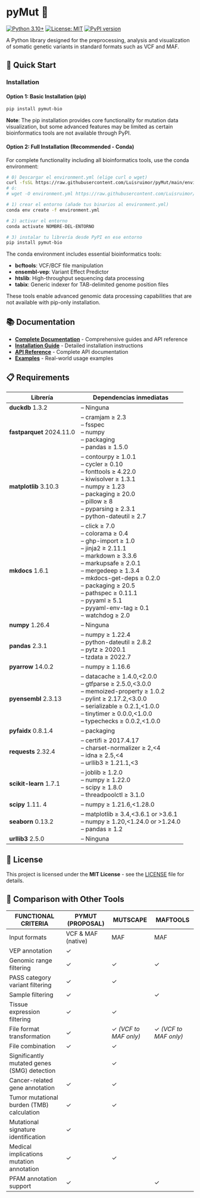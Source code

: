 # pyMut 🧬

[![Python 3.10+](https://img.shields.io/badge/python-3.10+-blue.svg)](https://www.python.org/downloads/)
[![License: MIT](https://img.shields.io/badge/License-MIT-yellow.svg)](https://opensource.org/licenses/MIT)
[![PyPI version](https://badge.fury.io/py/pymut-bio.svg)](https://badge.fury.io/py/pymut-bio)

A Python library designed for the preprocessing, analysis and visualization of somatic genetic variants in standard formats such as VCF and MAF.

## 🚀 Quick Start

### Installation

#### Option 1: Basic Installation (pip)

```bash
pip install pymut-bio
```

**Note**: The pip installation provides core functionality for mutation data visualization, but some advanced features may be limited as certain bioinformatics tools are not available through PyPI.

#### Option 2: Full Installation (Recommended - Conda)

For complete functionality including all bioinformatics tools, use the conda environment:

```bash
# 0) Descargar el environment.yml (elige curl o wget)
curl -fsSL https://raw.githubusercontent.com/Luisruimor/pyMut/main/environment.yml -o environment.yml
# ó:
# wget -O environment.yml https://raw.githubusercontent.com/Luisruimor/pyMut/main/environment.yml

# 1) crear el entorno (añade tus binarios al environment.yml)
conda env create -f environment.yml

# 2) activar el entorno
conda activate NOMBRE-DEL-ENTORNO

# 3) instalar tu librería desde PyPI en ese entorno
pip install pymut-bio
```

The conda environment includes essential bioinformatics tools:
- **bcftools**: VCF/BCF file manipulation
- **ensembl-vep**: Variant Effect Predictor
- **htslib**: High-throughput sequencing data processing
- **tabix**: Generic indexer for TAB-delimited genome position files

These tools enable advanced genomic data processing capabilities that are not available with pip-only installation.

## 📚 Documentation

- **[Complete Documentation](https://luisruimor.github.io/pyMut/)** - Comprehensive guides and API reference
- **[Installation Guide](https://luisruimor.github.io/pyMut/installation/)** - Detailed installation instructions
- **[API Reference](https://luisruimor.github.io/pyMut/api/Core/pymutation_class/)** - Complete API documentation
- **[Examples](https://luisruimor.github.io/pyMut/examples/data/input_read_maf/#example-loading-tcga-laml-maf-file)** - Real-world usage examples


## 📋 Requirements

| Librería                  | Dependencias inmediatas                                                                                                                                                                                                                                                                     |
|---------------------------|---------------------------------------------------------------------------------------------------------------------------------------------------------------------------------------------------------------------------------------------------------------------------------------------|
| **duckdb** 1.3.2          | – Ninguna                                                                                                                                                                                                                                                                                   |
| **fastparquet** 2024.11.0 | – cramjam ≥ 2.3<br>– fsspec<br>– numpy<br>– packaging<br>– pandas ≥ 1.5.0                                                                                                                                                                                                                   |
| **matplotlib** 3.10.3     | – contourpy ≥ 1.0.1<br>– cycler ≥ 0.10<br>– fonttools ≥ 4.22.0<br>– kiwisolver ≥ 1.3.1<br>– numpy ≥ 1.23<br>– packaging ≥ 20.0<br>– pillow ≥ 8<br>– pyparsing ≥ 2.3.1<br>– python-dateutil ≥ 2.7                                                                                            |
| **mkdocs** 1.6.1          | – click ≥ 7.0<br>– colorama ≥ 0.4<br>– ghp-import ≥ 1.0<br>– jinja2 ≥ 2.11.1<br>– markdown ≥ 3.3.6<br>– markupsafe ≥ 2.0.1<br>– mergedeep ≥ 1.3.4<br>– mkdocs-get-deps ≥ 0.2.0<br>– packaging ≥ 20.5<br>– pathspec ≥ 0.11.1<br>– pyyaml ≥ 5.1<br>– pyyaml-env-tag ≥ 0.1<br>– watchdog ≥ 2.0 |
| **numpy** 1.26.4          | – Ninguna                                                                                                                                                                                                                                                                                   |
| **pandas** 2.3.1          | – numpy ≥ 1.22.4<br>– python-dateutil ≥ 2.8.2<br>– pytz ≥ 2020.1<br>– tzdata ≥ 2022.7                                                                                                                                                                                                       |
| **pyarrow** 14.0.2        | – numpy ≥ 1.16.6                                                                                                                                                                                                                                                                            |
| **pyensembl** 2.3.13      | – datacache ≥ 1.4.0,<2.0.0<br>– gtfparse ≥ 2.5.0,<3.0.0<br>– memoized-property ≥ 1.0.2<br>– pylint ≥ 2.17.2,<3.0.0<br>– serializable ≥ 0.2.1,<1.0.0<br>– tinytimer ≥ 0.0.0,<1.0.0<br>– typechecks ≥ 0.0.2,<1.0.0                                                                            |
| **pyfaidx** 0.8.1.4       | – packaging                                                                                                                                                                                                                                                                                 |
| **requests** 2.32.4       | – certifi ≥ 2017.4.17<br>– charset-normalizer ≥ 2,<4<br>– idna ≥ 2.5,<4<br>– urllib3 ≥ 1.21.1,<3                                                                                                                                                                                            |
| **scikit-learn** 1.7.1    | – joblib ≥ 1.2.0<br>– numpy ≥ 1.22.0<br>– scipy ≥ 1.8.0<br>– threadpoolctl ≥ 3.1.0                                                                                                                                                                                                          |
| **scipy** 1.11. 4         | – numpy ≥ 1.21.6,<1.28.0                                                                                                                                                                                                                                                                    |
| **seaborn** 0.13.2        | – matplotlib ≥ 3.4,<3.6.1 or >3.6.1<br>– numpy ≥ 1.20,<1.24.0 or >1.24.0<br>– pandas ≥ 1.2                                                                                                                                                                                                  |
| **urllib3** 2.5.0         | – Ninguna                                                                                                                                                                                                                                                                                   |


## 📄 License

This project is licensed under the **MIT License** - see the [LICENSE](LICENSE) file for details.

## 🎯 Comparison with Other Tools

| FUNCTIONAL CRITERIA                         | PYMUT (PROPOSAL)   | MUTSCAPE              | MAFTOOLS              |
|---------------------------------------------|--------------------|-----------------------|-----------------------|
| Input formats                               | VCF & MAF (native) | MAF                   | MAF                   |
| VEP annotation                              | ✓                  |                       |                       |
| Genomic range filtering                     | ✓                  | ✓                     | ✓                     |
| PASS category variant filtering             | ✓                  | ✓                     |                       |
| Sample filtering                            | ✓                  |                       | ✓                     |
| Tissue expression filtering                 | ✓                  | ✓                     |                       |
| File format transformation                  | ✓                  | ✓ *(VCF to MAF only)* | ✓ *(VCF to MAF only)* |
| File combination                            | ✓                  | ✓                     |                       |
| Significantly mutated genes (SMG) detection |                    | ✓                     |                       |
| Cancer-related gene annotation              | ✓                  | ✓                     |                       |
| Tumor mutational burden (TMB) calculation   | ✓                  | ✓                     |                       |
| Mutational signature identification         | ✓                  |                       |                       |
| Medical implications mutation annotation    | ✓                  | ✓                     |                       |
| PFAM annotation support                     | ✓                  |                       | ✓                     |
